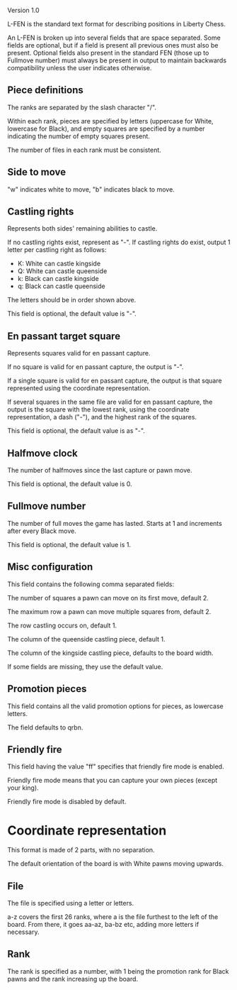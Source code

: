 Version 1.0

L-FEN is the standard text format for describing positions in Liberty Chess.

An L-FEN is broken up into several fields that are space separated.
Some fields are optional, but if a field is present all previous ones must also be present.
Optional fields also present in the standard FEN (those up to Fullmove number) must always be present in output to maintain backwards compatibility unless the user indicates otherwise.

## Piece definitions

The ranks are separated by the slash character "/".

Within each rank, pieces are specified by letters (uppercase for White, lowercase for Black), and empty squares are specified by a number indicating the number of empty squares present.

The number of files in each rank must be consistent.

## Side to move

"w" indicates white to move, "b" indicates black to move.

## Castling rights

Represents both sides' remaining abilities to castle.

If no castling rights exist, represent as "-".
If castling rights do exist, output 1 letter per castling right as follows:
- K: White can castle kingside
- Q: White can castle queenside
- k: Black can castle kingside
- q: Black can castle queenside

The letters should be in order shown above.

This field is optional, the default value is "-".

## En passant target square

Represents squares valid for en passant capture.

If no square is valid for en passant capture, the output is "-".

If a single square is valid for en passant capture, the output is that square represented using the coordinate representation.

If several squares in the same file are valid for en passant capture, the output is the square with the lowest rank, using the coordinate representation, a dash ("-"), and the highest rank of the squares.

This field is optional, the default value is as "-".

## Halfmove clock

The number of halfmoves since the last capture or pawn move.

This field is optional, the default value is 0.

## Fullmove number

The number of full moves the game has lasted.
Starts at 1 and increments after every Black move.

This field is optional, the default value is 1.

## Misc configuration

This field contains the following comma separated fields:

The number of squares a pawn can move on its first move, default 2.

The maximum row a pawn can move multiple squares from, default 2.

The row castling occurs on, default 1.

The column of the queenside castling piece, default 1.

The column of the kingside castling piece, defaults to the board width.

If some fields are missing, they use the default value.

## Promotion pieces

This field contains all the valid promotion options for pieces, as lowercase letters.

The field defaults to qrbn.

## Friendly fire

This field having the value "ff" specifies that friendly fire mode is enabled.

Friendly fire mode means that you can capture your own pieces (except your king).

Friendly fire mode is disabled by default.

# Coordinate representation

This format is made of 2 parts, with no separation.

The default orientation of the board is with White pawns moving upwards.

## File

The file is specified using a letter or letters.

a-z covers the first 26 ranks, where a is the file furthest to the left of the board. From there, it goes aa-az, ba-bz etc, adding more letters if necessary.

## Rank

The rank is specified as a number, with 1 being the promotion rank for Black pawns and the rank increasing up the board.
